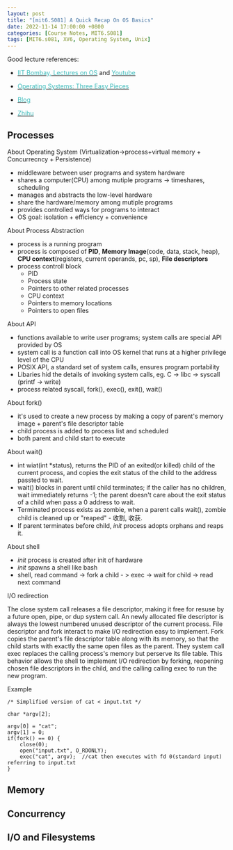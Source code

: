 ```yaml
---
layout: post
title: "[mit6.S081] A Quick Recap On OS Basics"
date: 2022-11-14 17:00:00 +0800
categories: [Course Notes, MIT6.S081]
tags: [MIT6.s081, XV6, Operating System, Unix]
---
```


Good lecture references:
- [<span style="color:#3ababa">IIT Bombay, Lectures on OS</span>](https://www.cse.iitb.ac.in/~mythili/os/) and [<span style="color:#3ababa">Youtube</span>](https://www.youtube.com/watch?v=aCJ3YgoolHQ&list=PLDW872573QAb4bj0URobvQTD41IV6gRkx)

- [<span style="color:#3ababa">Operating Systems: Three Easy Pieces</span>](https://pages.cs.wisc.edu/~remzi/OSTEP/)

- [<span style="color:#3ababa">Blog</span>](https://blog.miigon.net/categories/mit6-s081/)

- [<span style="color:#3ababa">Zhihu</span>](https://www.zhihu.com/column/c_1502374640542023680)


## Processes
About Operating System (Virtualization->process+virtual memory + Concurrecncy + Persistence)
- middleware between user programs and system hardware
- shares a computer(CPU) among mutiple programs -> timeshares, scheduling
- manages and abstracts the low-level hardware  
- share the hardware/memory among mutiple programs
- provides controlled ways for programs to interact 
- OS goal: isolation + efficiency + convenience <br />


About Process Abstraction
- process is a running program
- process is composed of __PID__, __Memory Image__(code, data, stack, heap), __CPU context__(registers, current operands, pc, sp), __File descriptors__
- process controll block
    - PID
    - Process state
    - Pointers to other related processes
    - CPU context
    - Pointers to memory locations
    - Pointers to open files


About API
- functions available to write user programs; system calls are special API provided by OS
- system call is a function call into OS kernel that runs at a higher privilege level of the CPU
- POSIX API, a standard set of system calls, ensures program portability
- Libaries hid the details of invoking system calls, eg. C -> libc -> syscall (printf -> write) 
- process related syscall, fork(), exec(), exit(), wait() <br />

About fork()
- it's used to create a new process by making a copy of parent's memory image + parent's file descriptor table
- child process is added to process list and scheduled
- both parent and child start to execute


About wait()
- int wiat(int *status), returns the PID of an exited(or killed) child of the current process, and copies the exit status of the child to the address passted to wait. 
- wait() blocks in parent until child terminates; if the caller has no children, wait immediately returns -1; the parent doesn't care about the exit status of a child when pass a 0 address to wait.
- Terminated process exists as zombie, when a parent calls wait(), zombie child is cleaned up or "reaped" - 收割, 收获.
- If parent terminates before child, _init_ process adopts orphans and reaps it. <br />

About shell
- _init_ process is created after init of hardware
- _init_ spawns a shell like bash
- shell, read command -> fork a child - > exec -> wait for child -> read next command <br />


I/O redirection <br />
<p class="text-justify">
The close system call releases a file descriptor, making it free for resuse by a future open, pipe, or dup system call. An newly allocated file descriptor is always the lowest numbered unused descriptor of the current process. File descriptor and fork interact to make I/O redirection easy to implement. Fork copies the parent's file descriptor table along with its memory, so that the child starts with exactly the same open files as the parent. They system call exec replaces the calling process's memory but perserve its file table. This behavior allows the shell to implement I/O redirection by forking, reopening chosen file descriptors in the child, and the calling calling exec to run the new program.
</p>


Example 
```
/* Simplified version of cat < input.txt */

char *argv[2];

argv[0] = "cat";
argv[1] = 0;
if(fork() == 0) {
    close(0);
    open("input.txt", O_RDONLY);
    exec("cat", argv);  //cat then executes with fd 0(standard input) referring to input.txt 
}
```


## Memory

## Concurrency

## I/O and Filesystems